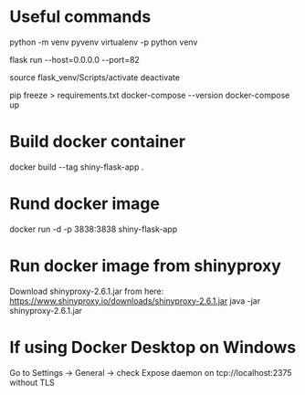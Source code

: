 # Useful commands
python -m venv pyvenv
virtualenv -p python venv

flask run --host=0.0.0.0 --port=82

source flask_venv/Scripts/activate
deactivate

pip freeze > requirements.txt
docker-compose --version
docker-compose up

# Build docker container
docker build --tag shiny-flask-app .
# Rund docker image
docker run -d -p 3838:3838 shiny-flask-app

# Run docker image from shinyproxy
Download shinyproxy-2.6.1.jar from here: https://www.shinyproxy.io/downloads/shinyproxy-2.6.1.jar
java -jar shinyproxy-2.6.1.jar

# If using Docker Desktop on Windows
Go to Settings -> General -> check Expose daemon on tcp://localhost:2375 without TLS